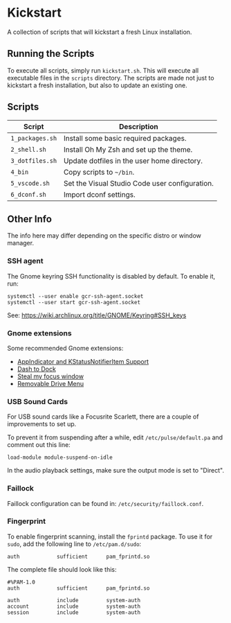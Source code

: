 # Kickstart

A collection of scripts that will kickstart a fresh Linux installation.

## Running the Scripts

To execute all scripts, simply run `kickstart.sh`.
This will execute all executable files in the `scripts` directory.
The scripts are made not just to kickstart a fresh installation, but also to update an existing one.

## Scripts

| Script | Description |
| ------ | ----------- |
| `1_packages.sh` | Install some basic required packages.
| `2_shell.sh` | Install Oh My Zsh and set up the theme.
| `3_dotfiles.sh` | Update dotfiles in the user home directory.
| `4_bin` | Copy scripts to `~/bin`.
| `5_vscode.sh` | Set the Visual Studio Code user configuration.
| `6_dconf.sh` | Import dconf settings.

## Other Info

The info here may differ depending on the specific distro or window manager.

### SSH agent

The Gnome keyring SSH functionality is disabled by default.
To enable it, run:

```shell
systemctl --user enable gcr-ssh-agent.socket
systemctl --user start gcr-ssh-agent.socket
```

See: https://wiki.archlinux.org/title/GNOME/Keyring#SSH_keys

### Gnome extensions

Some recommended Gnome extensions:

- [AppIndicator and KStatusNotifierItem Support](https://extensions.gnome.org/extension/615/appindicator-support)
- [Dash to Dock](https://extensions.gnome.org/extension/307/dash-to-dock)
- [Steal my focus window](https://extensions.gnome.org/extension/6385/steal-my-focus-window)
- [Removable Drive Menu](https://extensions.gnome.org/extension/7/removable-drive-menu)

### USB Sound Cards

For USB sound cards like a Focusrite Scarlett, there are a couple of improvements to set up.

To prevent it from suspending after a while, edit `/etc/pulse/default.pa` and comment out this line:

```
load-module module-suspend-on-idle
```

In the audio playback settings, make sure the output mode is set to "Direct".

### Faillock

Faillock configuration can be found in: `/etc/security/faillock.conf`.

### Fingerprint

To enable fingerprint scanning, install the `fprintd` package.
To use it for `sudo`, add the following line to `/etc/pam.d/sudo`:

```
auth            sufficient      pam_fprintd.so
```

The complete file should look like this:

```
#%PAM-1.0
auth            sufficient      pam_fprintd.so

auth            include         system-auth
account         include         system-auth
session         include         system-auth
```
